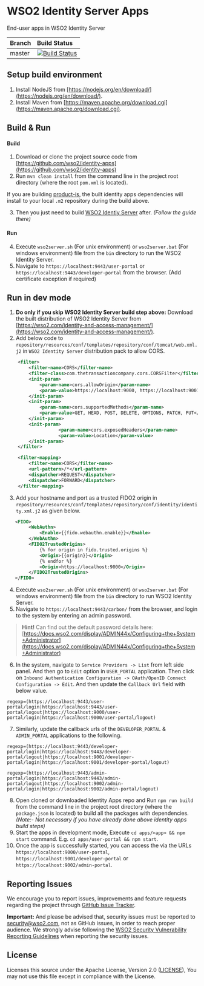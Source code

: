 # WSO2 Identity Server Apps

End-user apps in WSO2 Identity Server

|  Branch | Build Status |
| :------------ |:------------- 
| master      | [![Build Status](https://wso2.org/jenkins/view/Dashboard/job/platform-builds/job/identity-apps/badge/icon)](https://wso2.org/jenkins/view/Dashboard/job/platform-builds/job/identity-apps/) |

## Setup build environment

1. Install NodeJS from [https://nodejs.org/en/download/](https://nodejs.org/en/download/).
2. Install Maven from [https://maven.apache.org/download.cgi](https://maven.apache.org/download.cgi).

## Build & Run

#### Build

1. Download or clone the project source code from [https://github.com/wso2/identity-apps](https://github.com/wso2/identity-apps)
2. Run `mvn clean install` from the command line in the project root directory (where the root `pom.xml` is located). 

If you are building [product-is](https://github.com/wso2/product-is), the built identity apps dependencies will install to your local `.m2` repository during the build above.

3. Then you just need to build [WSO2 Identiy Server](https://github.com/wso2/product-is) after. _(Follow the guide there)_

#### Run

4. Execute `wso2server.sh` (For unix environment) or `wso2server.bat` (For windows environment) file from the `bin` directory to run the WSO2 Identity Server.
5. Navigate to `https://localhost:9443/user-portal` or `https://localhost:9443/developer-portal` from the browser. (Add certificate exception if required)

## Run in dev mode

1. **Do only if you skip WSO2 Identity Server build step above:** Download the built distribution of WSO2 Identity Server from [https://wso2.com/identity-and-access-management/](https://wso2.com/identity-and-access-management/).
2. Add below code to `repository/resources/conf/templates/repository/conf/tomcat/web.xml.j2` in `WSO2 Identity Server` distribution pack to allow CORS.

```xml
    <filter>
        <filter-name>CORS</filter-name>
        <filter-class>com.thetransactioncompany.cors.CORSFilter</filter-class>
        <init-param>
            <param-name>cors.allowOrigin</param-name>
            <param-value>https://localhost:9000, https://localhost:9001, https://localhost:9002</param-value>
        </init-param>
        <init-param>
            <param-name>cors.supportedMethods</param-name>
            <param-value>GET, HEAD, POST, DELETE, OPTIONS, PATCH, PUT</param-value>
        </init-param>
        <init-param>
                   <param-name>cors.exposedHeaders</param-name>
                   <param-value>Location</param-value>
        </init-param>
    </filter>

    <filter-mapping>
        <filter-name>CORS</filter-name>
        <url-pattern>/*</url-pattern>
        <dispatcher>REQUEST</dispatcher>
        <dispatcher>FORWARD</dispatcher>
    </filter-mapping>
```
3. Add your hostname and port as a trusted FIDO2 origin in `repository/resources/conf/templates/repository/conf/identity/identity.xml.j2` as given below.

```xml
   <FIDO>
        <WebAuthn>
            <Enable>{{fido.webauthn.enable}}</Enable>
        </WebAuthn>
        <FIDO2TrustedOrigins>
            {% for origin in fido.trusted.origins %}
            <Origin>{{origin}}</Origin>
            {% endfor %}
            <Origin>https://localhost:9000</Origin>
        </FIDO2TrustedOrigins>
   </FIDO>
```
4. Execute `wso2server.sh` (For unix environment) or `wso2server.bat` (For windows environment) file from the `bin` directory to run WSO2 Identity Server.
5. Navigate to `https://localhost:9443/carbon/` from the browser, and login to the system by entering an admin password.
> **Hint!** Can find out the default password details here: [https://docs.wso2.com/display/ADMIN44x/Configuring+the+System+Administrator](https://docs.wso2.com/display/ADMIN44x/Configuring+the+System+Administrator)
6. In the system, navigate to `Service Providers -> List` from left side panel. And then go to `Edit` option in `USER_PORTAL` application. Then click on `Inbound Authentication Configuration -> OAuth/OpenID Connect Configuration -> Edit`. And then update the `Callback Url` field with below value.

```
regexp=(https://localhost:9443/user-portal/login|https://localhost:9443/user-portal/logout|https://localhost:9000/user-portal/login|https://localhost:9000/user-portal/logout)
```

7. Similarly, update the callback urls of the `DEVELOPER_PORTAL` & `ADMIN_PORTAL` applications to the following.

```
regexp=(https://localhost:9443/developer-portal/login|https://localhost:9443/developer-portal/logout|https://localhost:9001/developer-portal/login|https://localhost:9001/developer-portal/logout)
```

```
regexp=(https://localhost:9443/admin-portal/login|https://localhost:9443/admin-portal/logout|https://localhost:9002/admin-portal/login|https://localhost:9002/admin-portal/logout)
```

8. Open cloned or downloaded Identity Apps repo and Run `npm run build` from the command line in the project root directory (where the `package.json` is located) to build all the packages with dependencies. _(Note:- Not necessary if you have already done above identity apps build steps)_
9. Start the apps in development mode, Execute `cd apps/<app> && npm start` command. E.g. `cd apps/user-portal && npm start`.
10. Once the app is successfully started, you can access the via the URLs `https://localhost:9000/user-portal`, `https://localhost:9001/developer-portal` or `https://localhost:9002/admin-portal`.

## Reporting Issues

We encourage you to report issues, improvements and feature requests regarding the project through [GitHub Issue Tracker](https://github.com/wso2/identity-apps/issues).

**Important:** And please be advised that, security issues must be reported to [security@wso2.com](mailto:security@wso2.com), not as GitHub issues, in order to reach proper audience. We strongly advise following the [WSO2 Security Vulnerability Reporting Guidelines](https://docs.wso2.com/display/Security/WSO2+Security+Vulnerability+Reporting+Guidelines) when reporting the security issues.

## License

Licenses this source under the Apache License, Version 2.0 ([LICENSE](LICENSE)), You may not use this file except in compliance with the License.
